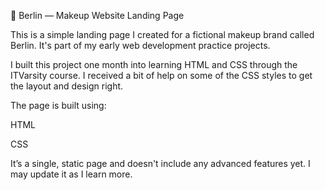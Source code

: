 💄 Berlin — Makeup Website Landing Page

This is a simple landing page I created for a fictional makeup brand called Berlin. It's part of my early web development practice projects.

I built this project one month into learning HTML and CSS through the ITVarsity course. I received a bit of help on some of the CSS styles to get the layout and design right.

The page is built using:

HTML

CSS

It’s a single, static page and doesn't include any advanced features yet. I may update it as I learn more.
